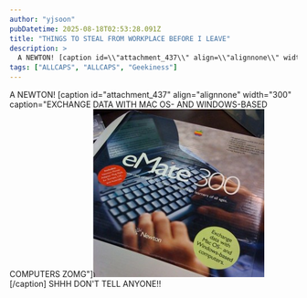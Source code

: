 ```yaml
---
author: "yjsoon"
pubDatetime: 2025-08-18T02:53:28.091Z
title: "THINGS TO STEAL FROM WORKPLACE BEFORE I LEAVE"
description: >
  A NEWTON! [caption id=\\"attachment_437\\" align=\\"alignnone\\" width=\\"300\\" caption=\\"EXCHANGE DATA WITH MAC OS- AND WINDOWS-BASED COMPUTERS ZOMG\\"][/captio...
tags: ["ALLCAPS", "ALLCAPS", "Geekiness"]
---
```






A NEWTON! \[caption id="attachment\_437" align="alignnone" width="300" caption="EXCHANGE DATA WITH MAC OS- AND WINDOWS-BASED COMPUTERS ZOMG"\][![EXCHANGE DATA WITH MAC OS- AND WINDOWS-BASED COMPUTERS ZOMG](public/images/2008/11/photo-300x294.jpg)](http://yjsoon.com/wp-content/uploads/2008/11/photo.jpg)\[/caption\] SHHH DON'T TELL ANYONE!!